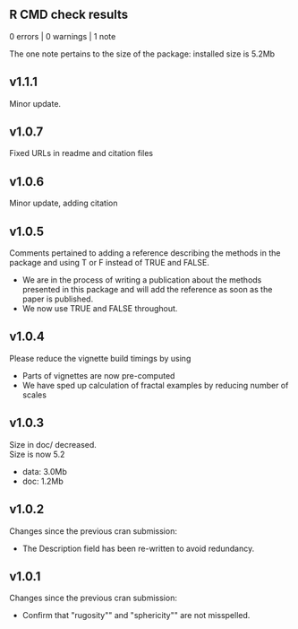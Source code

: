 ## R CMD check results

0 errors | 0 warnings | 1 note

The one note pertains to the size of the package: installed size is  5.2Mb

## v1.1.1
Minor update.

## v1.0.7
Fixed URLs in readme and citation files

## v1.0.6
Minor update, adding citation

## v1.0.5
Comments pertained to adding a reference describing the methods in the package and using T or F instead of TRUE and FALSE. 
- We are in the process of writing a publication about the methods presented in this package and will add the reference as soon as the paper is published. 
- We now use TRUE and FALSE throughout.

## v1.0.4
Please reduce the vignette build timings by using
- Parts of vignettes are now pre-computed
- We have sped up calculation of fractal examples by reducing number of scales

## v1.0.3
Size in doc/ decreased.           
Size is now 5.2            
  - data:   3.0Mb     
  - doc:    1.2Mb

## v1.0.2  
Changes since the previous cran submission:    
- The Description field has been re-written to avoid redundancy.  

## v1.0.1 
Changes since the previous cran submission:    
- Confirm that "rugosity"" and "sphericity"" are not misspelled.  


